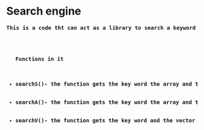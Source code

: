 <h1><b>Search engine<b></h1>

<pre>This is a code tht can act as a library to search a keyword in an array or in a vector
<ul>
  <h4>Functions in it</h4>
  <li>searchS()- the function gets the key word the array and the array's length and returns a string with all of the words with the key word</li>
  <li>searchA()- the function gets the key word the array and the array's length and changes everything in the array that does not have the key word</li>
  <li>searchV()- the function gets the key word and the vector to look in and returns the vector only with the strings that has the key word in</li>
</ul>
</pre>
